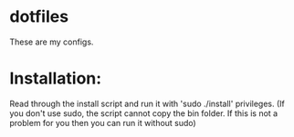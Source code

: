 # dotfiles
These are my configs.
# Installation:
Read through the install script and run it with 'sudo ./install' privileges. (If you don't use sudo, the script cannot copy the bin folder. If this is not a problem for you then you can run it without sudo)
